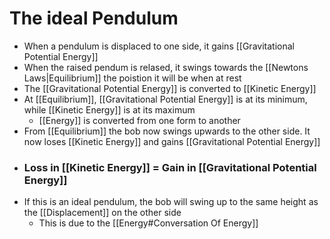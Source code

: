 # The ideal Pendulum
- When a pendulum is displaced to one side, it gains [[Gravitational Potential Energy]]
- When the raised pendum is relased, it swings towards the [[Newtons Laws|Equilibrium]] the poistion it will be when at rest
- The [[Gravitational Potential Energy]] is converted to [[Kinetic Energy]]
- At [[Equilibrium]], [[Gravitational Potential Energy]] is at its minimum, while [[Kinetic Energy]] is at its maximum
	- [[Energy]] is converted from one form to another
- From [[Equilibrium]] the bob now swings upwards to the other side. It now loses [[Kinetic Energy]] and gains [[Gravitational Potential Energy]]
- ### Loss in [[Kinetic Energy]] = Gain in [[Gravitational Potential Energy]]
- If this is an ideal pendulum, the bob will swing up to the same height as the [[Displacement]] on the other side
	- This is due to the [[Energy#Conversation Of Energy]]

